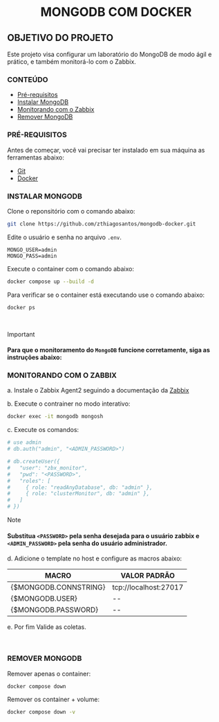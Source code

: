 <h1 align="center">MONGODB COM DOCKER</h1>

## OBJETIVO DO PROJETO
Este projeto visa configurar um laboratório do MongoDB de modo ágil e prático, e também monitorá-lo com o Zabbix.

### CONTEÚDO
<!--ts-->
   * [Pré-requisitos](#pr%C3%A9-requisitos)
   * [Instalar MongoDB](#instalar-mongodb)
   * [Monitorando com o Zabbix](#monitorando-com-o-zabbix)
   * [Remover MongoDB](#remover-mongodb)
<!--te-->

### PRÉ-REQUISITOS

Antes de começar, você vai precisar ter instalado em sua máquina as ferramentas abaixo:

- [Git](https://git-scm.com/download/linux)
- [Docker](https://docs.docker.com/engine/install/)

### INSTALAR MONGODB

Clone o reponsitório com o comando abaixo:
```bash
git clone https://github.com/zthiagosantos/mongodb-docker.git
```

Edite o usuário e senha no arquivo `.env`.
```env
MONGO_USER=admin
MONGO_PASS=admin
```

Execute o container com o comando abaixo:
```bash
docker compose up --build -d
```

Para verificar se o container está executando use o comando abaixo:
```bash
docker ps
```

<br>

> [!IMPORTANT]
> #### Para que o monitoramento do `MongoDB` funcione corretamente, siga as instruções abaixo:

### MONITORANDO COM O ZABBIX

a. Instale o Zabbix Agent2 seguindo a documentação da [Zabbix](https://www.zabbix.com/br/download)

b. Execute o contrainer no modo interativo:

```bash
docker exec -it mongodb mongosh
```

c. Execute os comandos:
```bash
# use admin
# db.auth("admin", "<ADMIN_PASSWORD>")

# db.createUser({
#   "user": "zbx_monitor",
#   "pwd": "<PASSWORD>",
#   "roles": [
#     { role: "readAnyDatabase", db: "admin" },
#     { role: "clusterMonitor", db: "admin" },
#   ]
# })
```

> [!NOTE]
> #### Substitua `<PASSWORD>` pela senha desejada para o usuário zabbix e `<ADMIN_PASSWORD>` pela senha do usuário administrador.

d. Adicione o template no host e configure as macros abaixo:

| MACRO                 | VALOR PADRÃO          |
| --------------------- | --------------------- |
| {$MONGODB.CONNSTRING} | tcp://localhost:27017 |
| {$MONGODB.USER}       | --                    |
| {$MONGODB.PASSWORD}   | --                    |

e. Por fim Valide as coletas.

<br>

### REMOVER MONGODB
Remover apenas o container:
```bash
docker compose down
```

Remover os container + volume:
```bash
docker compose down -v
```
